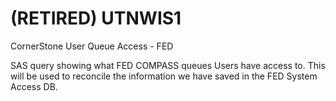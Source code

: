 # (RETIRED) UTNWIS1
CornerStone User Queue Access - FED

SAS query showing what FED COMPASS queues Users have access to. This will be used to reconcile the information we have saved in the FED System Access DB.
